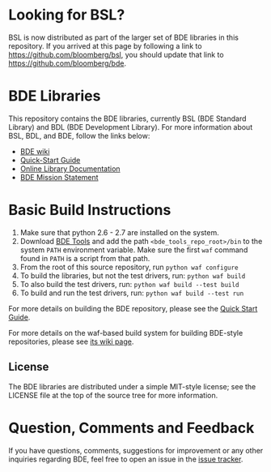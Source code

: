 Looking for BSL?
===================

BSL is now distributed as part of the larger set of BDE libraries in this repository. If you arrived at this page by following a link to https://github.com/bloomberg/bsl, you should update
that link to https://github.com/bloomberg/bde.

BDE Libraries
=============

This repository contains the BDE libraries, currently BSL (BDE Standard Library) and BDL (BDE Development Library).  For more information about BSL, BDL, and BDE, follow the links below:

* [BDE wiki](http://github.com/bloomberg/bde/wiki)
* [Quick-Start Guide](http://github.com/bloomberg/bde/wiki/Getting-Started)
* [Online Library Documentation](http://bloomberg.github.com/bde)
* [BDE Mission Statement](http://github.com/bloomberg/bde/wiki/Mission-Statement)

Basic Build Instructions
========================

1. Make sure that python 2.6 - 2.7 are installed on the system.
2. Download [BDE Tools](https://github.com/bloomberg/bde-tools/) and add the
   path `<bde_tools_repo_root>/bin` to the system `PATH` environment
   variable. Make sure the first `waf` command found in `PATH` is a script from that path.
3. From the root of this source repository, run `python waf configure`
4. To build the libraries, but not the test drivers, run:
   `python waf build`
5. To also build the test drivers, run:
   `python waf build --test build`
6. To build and run the test drivers, run:
   `python waf build --test run`

For more details on building the BDE repository, please see the
[Quick Start Guide](http://github.com/bloomberg/bde/wiki/Getting-Started).

For more details on the waf-based build system for building BDE-style
repositories, please see
[its wiki page](https://github.com/bloomberg/bde-tools/wiki/Waf-Build).

License
-------
The BDE libraries are distributed under a simple MIT-style license; see the LICENSE file at the top of the source tree for more information.

Question, Comments and Feedback
===============================
If you have questions, comments, suggestions for improvement or any other inquiries regarding BDE, feel free to open an issue
in the [issue tracker](https://github.com/bloomberg/bde/issues).
